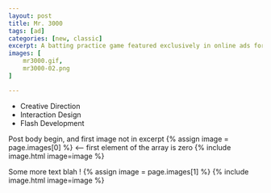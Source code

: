 ```yaml
---
layout: post
title: Mr. 3000
tags: [ad]
categories: [new, classic]
excerpt: A batting practice game featured exclusively in online ads for the theatrical release of Mr. 3000.
images: [
	mr3000.gif, 
	mr3000-02.png
]

---
```


- Creative Direction
- Interaction Design
- Flash Development

Post body begin, and first image not in excerpt
{% assign image = page.images[0] %} <-- first element of the array is zero
{% include image.html image=image %}

Some more text blah !
{% assign image = page.images[1] %}
{% include image.html image=image %}